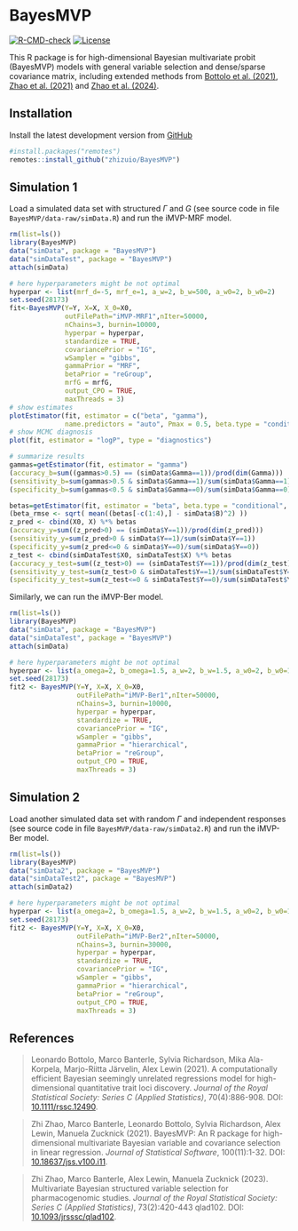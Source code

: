 # BayesMVP

<!-- badges: start --

[![CRAN](http://www.r-pkg.org/badges/version/BayesMVP)](https://cran.r-project.org/package=BayesMVP)
[![r-universe](https://zhizuio.r-universe.dev/badges/BayesMVP)](https://zhizuio.r-universe.dev/BayesMVP)
[![DOI](https://img.shields.io/badge/doi-10.32614%2FCRAN.package.BayesMVP-brightgreen)](https://doi.org/10.32614/CRAN.package.BayesMVP)

-- badges: end -->

[![R-CMD-check](https://github.com/zhizuio/BayesMVP/workflows/R-CMD-check/badge.svg)](https://github.com/zhizuio/BayesMVP/actions)
[![License](https://img.shields.io/badge/License-MIT-green.svg)](https://opensource.org/licenses/MIT)


This R package is for high-dimensional Bayesian multivariate probit (BayesMVP) models with general variable selection and dense/sparse covariance matrix, including extended methods from [Bottolo et al. (2021)](https://doi.org/10.1111/rssc.12490), [Zhao et al. (2021)](https://doi.org/10.18637/jss.v100.i11) and [Zhao et al. (2024)](https://doi.org/10.1093/jrsssc/qlad102). 

## Installation

Install the latest development version from [GitHub](https://github.com/zhizuio/BayesMVP)

```r
#install.packages("remotes")
remotes::install_github("zhizuio/BayesMVP")
```

## Simulation 1

Load a simulated data set with structured $\Gamma$ and $G$ (see source code in file `BayesMVP/data-raw/simData.R`) and run the iMVP-MRF model. 

```r
rm(list=ls())
library(BayesMVP)
data("simData", package = "BayesMVP")
data("simDataTest", package = "BayesMVP")
attach(simData)

# here hyperparameters might be not optimal
hyperpar <- list(mrf_d=-5, mrf_e=1, a_w=2, b_w=500, a_w0=2, b_w0=2) 
set.seed(28173)
fit<-BayesMVP(Y=Y, X=X, X_0=X0,
              outFilePath="iMVP-MRF1",nIter=50000,
              nChains=3, burnin=10000,
              hyperpar = hyperpar,
              standardize = TRUE,
              covariancePrior = "IG",
              wSampler = "gibbs",
              gammaPrior = "MRF",
              betaPrior = "reGroup",
              mrfG = mrfG,
              output_CPO = TRUE,
              maxThreads = 3)
# show estimates
plotEstimator(fit, estimator = c("beta", "gamma"), 
              name.predictors = "auto", Pmax = 0.5, beta.type = "conditional")
# show MCMC diagnosis
plot(fit, estimator = "logP", type = "diagnostics")

# summarize results
gammas=getEstimator(fit, estimator = "gamma")
(accuracy_b=sum((gammas>0.5) == (simData$Gamma==1))/prod(dim(Gamma)))
(sensitivity_b=sum(gammas>0.5 & simData$Gamma==1)/sum(simData$Gamma==1))
(specificity_b=sum(gammas<0.5 & simData$Gamma==0)/sum(simData$Gamma==0))

betas=getEstimator(fit, estimator = "beta", beta.type = "conditional", Pmax = 0.5)
(beta_rmse <- sqrt( mean((betas[-c(1:4),] - simData$B)^2) ))
z_pred <- cbind(X0, X) %*% betas
(accuracy_y=sum((z_pred>0) == (simData$Y==1))/prod(dim(z_pred)))
(sensitivity_y=sum(z_pred>0 & simData$Y==1)/sum(simData$Y==1))
(specificity_y=sum(z_pred<=0 & simData$Y==0)/sum(simData$Y==0))
z_test <- cbind(simDataTest$X0, simDataTest$X) %*% betas
(accuracy_y_test=sum((z_test>0) == (simDataTest$Y==1))/prod(dim(z_test)))
(sensitivity_y_test=sum(z_test>0 & simDataTest$Y==1)/sum(simDataTest$Y==1))
(specificity_y_test=sum(z_test<=0 & simDataTest$Y==0)/sum(simDataTest$Y==0))
```

Similarly, we can run the iMVP-Ber model.

```r
rm(list=ls())
library(BayesMVP)
data("simData", package = "BayesMVP")
data("simDataTest", package = "BayesMVP")
attach(simData)

# here hyperparameters might be not optimal
hyperpar <- list(a_omega=2, b_omega=1.5, a_w=2, b_w=1.5, a_w0=2, b_w0=1.5)
set.seed(28173)
fit2 <- BayesMVP(Y=Y, X=X, X_0=X0,
                 outFilePath="iMVP-Ber1",nIter=50000,
                 nChains=3, burnin=10000,
                 hyperpar = hyperpar,
                 standardize = TRUE,
                 covariancePrior = "IG",
                 wSampler = "gibbs",
                 gammaPrior = "hierarchical",
                 betaPrior = "reGroup",
                 output_CPO = TRUE,
                 maxThreads = 3)
```

## Simulation 2

Load another simulated data set with random $\Gamma$ and independent responses (see source code in file `BayesMVP/data-raw/simData2.R`) and run the iMVP-Ber model. 

```r
rm(list=ls())
library(BayesMVP)
data("simData2", package = "BayesMVP")
data("simDataTest2", package = "BayesMVP")
attach(simData2)

# here hyperparameters might be not optimal
hyperpar <- list(a_omega=2, b_omega=1.5, a_w=2, b_w=1.5, a_w0=2, b_w0=1.5)
set.seed(28173)
fit2 <- BayesMVP(Y=Y, X=X, X_0=X0,
                 outFilePath="iMVP-Ber2",nIter=50000,
                 nChains=3, burnin=30000,
                 hyperpar = hyperpar,
                 standardize = TRUE,
                 covariancePrior = "IG",
                 wSampler = "gibbs",
                 gammaPrior = "hierarchical",
                 betaPrior = "reGroup",
                 output_CPO = TRUE,
                 maxThreads = 3)
```


## References

> Leonardo Bottolo, Marco Banterle, Sylvia Richardson, Mika Ala-Korpela, Marjo-Riitta Järvelin, Alex Lewin (2021).
> A computationally efficient Bayesian seemingly unrelated regressions model for high-dimensional quantitative trait loci discovery.
> _Journal of the Royal Statistical Society: Series C (Applied Statistics)_, 70(4):886-908. DOI: [10.1111/rssc.12490](https://doi.org/10.1111/rssc.12490).

> Zhi Zhao, Marco Banterle, Leonardo Bottolo, Sylvia Richardson, Alex Lewin, Manuela Zucknick (2021).
> BayesMVP: An R package for high-dimensional multivariate Bayesian variable and covariance selection in linear regression.
> _Journal of Statistical Software_, 100(11):1-32. DOI: [10.18637/jss.v100.i11](https://doi.org/10.18637/jss.v100.i11).

> Zhi Zhao, Marco Banterle, Alex Lewin, Manuela Zucknick (2023).
> Multivariate Bayesian structured variable selection for pharmacogenomic studies.
> _Journal of the Royal Statistical Society: Series C (Applied Statistics)_, 73(2):420-443 qlad102. DOI: [10.1093/jrsssc/qlad102](https://doi.org/10.1093/jrsssc/qlad102).
